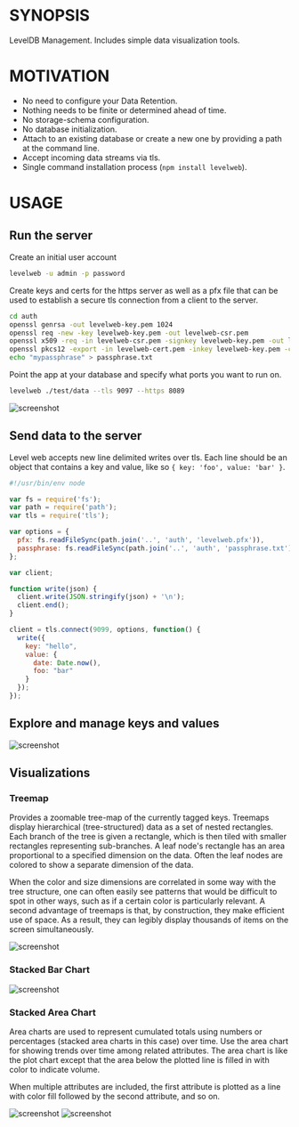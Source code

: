 # SYNOPSIS
LevelDB Management. Includes simple data visualization tools.

# MOTIVATION

 - No need to configure your Data Retention.
 - Nothing needs to be finite or determined ahead of time.
 - No storage-schema configuration.
 - No database initialization. 
 - Attach to an existing database or create a new one by providing a path at the command line.
 - Accept incoming data streams via tls.
 - Single command installation process (`npm install levelweb`).

# USAGE
## Run the server
Create an initial user account
```bash
levelweb -u admin -p password
```

Create keys and certs for the https server as well as a pfx file that can be 
used to establish a secure tls connection from a client to the server.
```bash
cd auth
openssl genrsa -out levelweb-key.pem 1024
openssl req -new -key levelweb-key.pem -out levelweb-csr.pem
openssl x509 -req -in levelweb-csr.pem -signkey levelweb-key.pem -out levelweb-cert.pem
openssl pkcs12 -export -in levelweb-cert.pem -inkey levelweb-key.pem -certfile levelweb-cert.pem -out levelweb.pfx
echo "mypassphrase" > passphrase.txt
```

Point the app at your database and specify what ports you want to run on.
```bash
levelweb ./test/data --tls 9097 --https 8089
```

![screenshot](/screenshots/screenshot0.png)

## Send data to the server
Level web accepts new line delimited writes over tls. Each line should be an 
object that contains a key and value, like so `{ key: 'foo', value: 'bar' }`.

```js
#!/usr/bin/env node

var fs = require('fs');
var path = require('path');
var tls = require('tls');

var options = {
  pfx: fs.readFileSync(path.join('..', 'auth', 'levelweb.pfx')),
  passphrase: fs.readFileSync(path.join('..', 'auth', 'passphrase.txt')).toString().trim()
};

var client;

function write(json) {
  client.write(JSON.stringify(json) + '\n');
  client.end();
}

client = tls.connect(9099, options, function() {
  write({
    key: "hello",
    value: {
      date: Date.now(),
      foo: "bar"
    }
  });
});
```

## Explore and manage keys and values
![screenshot](/screenshots/screenshot.png)

## Visualizations

### Treemap
Provides a zoomable tree-map of the currently tagged keys. Treemaps display 
hierarchical (tree-structured) data as a set of nested rectangles. Each branch
of the tree is given a rectangle, which is then tiled with smaller rectangles 
representing sub-branches. A leaf node's rectangle has an area proportional to 
a specified dimension on the data. Often the leaf nodes are colored to show a 
separate dimension of the data.

When the color and size dimensions are correlated in some way with the tree 
structure, one can often easily see patterns that would be difficult to spot in 
other ways, such as if a certain color is particularly relevant. A second 
advantage of treemaps is that, by construction, they make efficient use of 
space. As a result, they can legibly display thousands of items on the screen 
simultaneously.

![screenshot](/screenshots/screenshot2.png)

### Stacked Bar Chart

![screenshot](/screenshots/screenshot5.png)

### Stacked Area Chart
Area charts are used to represent cumulated totals using numbers or percentages 
(stacked area charts in this case) over time. Use the area chart for showing 
trends over time among related attributes. The area chart is like the plot chart
except that the area below the plotted line is filled in with color to indicate 
volume.

When multiple attributes are included, the first attribute is plotted as a line 
with color fill followed by the second attribute, and so on.

![screenshot](/screenshots/screenshot3.png)
![screenshot](/screenshots/screenshot4.png)
